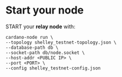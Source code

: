 # Start your node

START your **relay node** with:

```
cardano-node run \
--topology shelley_testnet-topology.json \
--database-path db \
--socket-path db/node.socket \
--host-addr <PUBLIC IP> \
--port <PORT> \
--config shelley_testnet-config.json
```



